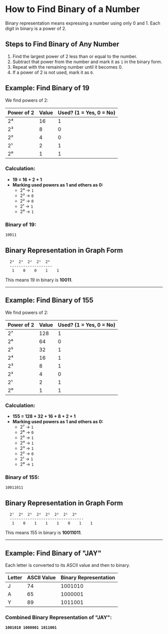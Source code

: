 # How to Find Binary of a Number

Binary representation means expressing a number using only 0 and 1. Each digit in binary is a power of 2.

## Steps to Find Binary of Any Number
1. Find the largest power of 2 less than or equal to the number.
2. Subtract that power from the number and mark it as `1` in the binary form.
3. Repeat with the remaining number until it becomes 0.
4. If a power of 2 is not used, mark it as `0`.

## Example: Find Binary of 19
We find powers of 2:

| Power of 2 | Value  | Used? (1 = Yes, 0 = No) |
|------------|--------|------------------------|
| 2⁴        | 16     | 1                      |
| 2³        | 8      | 0                      |
| 2²        | 4      | 0                      |
| 2¹        | 2      | 1                      |
| 2⁰        | 1      | 1                      |

### Calculation:
- **19 = 16 + 2 + 1**
- **Marking used powers as 1 and others as 0:**
  - 2⁴ → `1`
  - 2³ → `0`
  - 2² → `0`
  - 2¹ → `1`
  - 2⁰ → `1`

### Binary of 19:
`10011`

## Binary Representation in Graph Form
```
  2⁴  2³  2²  2¹  2⁰
  -------------------
   1    0    0    1    1
```
This means 19 in binary is **10011**.

---

## Example: Find Binary of 155
We find powers of 2:

| Power of 2 | Value  | Used? (1 = Yes, 0 = No) |
|------------|--------|------------------------|
| 2⁷        | 128    | 1                      |
| 2⁶        | 64     | 0                      |
| 2⁵        | 32     | 1                      |
| 2⁴        | 16     | 1                      |
| 2³        | 8      | 1                      |
| 2²        | 4      | 0                      |
| 2¹        | 2      | 1                      |
| 2⁰        | 1      | 1                      |

### Calculation:
- **155 = 128 + 32 + 16 + 8 + 2 + 1**
- **Marking used powers as 1 and others as 0:**
  - 2⁷ → `1`
  - 2⁶ → `0`
  - 2⁵ → `1`
  - 2⁴ → `1`
  - 2³ → `1`
  - 2² → `0`
  - 2¹ → `1`
  - 2⁰ → `1`

### Binary of 155:
`10011011`

## Binary Representation in Graph Form
```
  2⁷  2⁶  2⁵  2⁴  2³  2²  2¹  2⁰
  ---------------------------------
   1    0    1    1    1    0    1    1
```
This means 155 in binary is **10011011**.

---

## Example: Find Binary of "JAY"
Each letter is converted to its ASCII value and then to binary.

| Letter | ASCII Value | Binary Representation |
|--------|------------|----------------------|
| J      | 74         | 1001010              |
| A      | 65         | 1000001              |
| Y      | 89         | 1011001              |

### Combined Binary Representation of "JAY":
**`1001010 1000001 1011001`**


